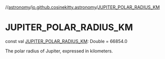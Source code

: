 //[astronomy](../../index.md)/[io.github.cosinekitty.astronomy](index.md)/[JUPITER_POLAR_RADIUS_KM](-j-u-p-i-t-e-r_-p-o-l-a-r_-r-a-d-i-u-s_-k-m.md)

# JUPITER_POLAR_RADIUS_KM

const val [JUPITER_POLAR_RADIUS_KM](-j-u-p-i-t-e-r_-p-o-l-a-r_-r-a-d-i-u-s_-k-m.md): Double = 66854.0

The polar radius of Jupiter, expressed in kilometers.
